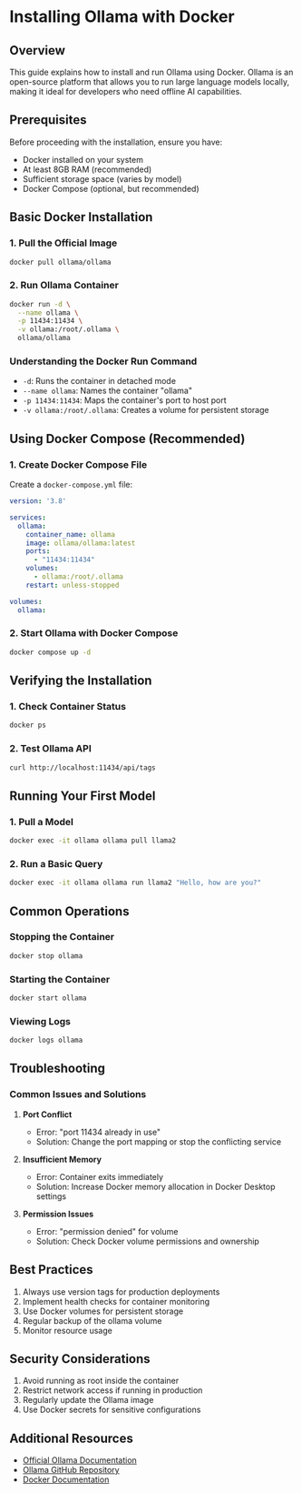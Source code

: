 # Installing Ollama with Docker

## Overview

This guide explains how to install and run Ollama using Docker. Ollama is an open-source platform that allows you to run large language models locally, making it ideal for developers who need offline AI capabilities.

## Prerequisites

Before proceeding with the installation, ensure you have:

- Docker installed on your system
- At least 8GB RAM (recommended)
- Sufficient storage space (varies by model)
- Docker Compose (optional, but recommended)

## Basic Docker Installation

### 1. Pull the Official Image

```bash
docker pull ollama/ollama
```

### 2. Run Ollama Container

```bash
docker run -d \
  --name ollama \
  -p 11434:11434 \
  -v ollama:/root/.ollama \
  ollama/ollama
```

### Understanding the Docker Run Command

- `-d`: Runs the container in detached mode
- `--name ollama`: Names the container "ollama"
- `-p 11434:11434`: Maps the container's port to host port
- `-v ollama:/root/.ollama`: Creates a volume for persistent storage

## Using Docker Compose (Recommended)

### 1. Create Docker Compose File

Create a `docker-compose.yml` file:

```yaml
version: '3.8'

services:
  ollama:
    container_name: ollama
    image: ollama/ollama:latest
    ports:
      - "11434:11434"
    volumes:
      - ollama:/root/.ollama
    restart: unless-stopped

volumes:
  ollama:
```

### 2. Start Ollama with Docker Compose

```bash
docker compose up -d
```

## Verifying the Installation

### 1. Check Container Status

```bash
docker ps
```

### 2. Test Ollama API

```bash
curl http://localhost:11434/api/tags
```

## Running Your First Model

### 1. Pull a Model

```bash
docker exec -it ollama ollama pull llama2
```

### 2. Run a Basic Query

```bash
docker exec -it ollama ollama run llama2 "Hello, how are you?"
```

## Common Operations

### Stopping the Container

```bash
docker stop ollama
```

### Starting the Container

```bash
docker start ollama
```

### Viewing Logs

```bash
docker logs ollama
```

## Troubleshooting

### Common Issues and Solutions

1. **Port Conflict**
   - Error: "port 11434 already in use"
   - Solution: Change the port mapping or stop the conflicting service

2. **Insufficient Memory**
   - Error: Container exits immediately
   - Solution: Increase Docker memory allocation in Docker Desktop settings

3. **Permission Issues**
   - Error: "permission denied" for volume
   - Solution: Check Docker volume permissions and ownership

## Best Practices

1. Always use version tags for production deployments
2. Implement health checks for container monitoring
3. Use Docker volumes for persistent storage
4. Regular backup of the ollama volume
5. Monitor resource usage

## Security Considerations

1. Avoid running as root inside the container
2. Restrict network access if running in production
3. Regularly update the Ollama image
4. Use Docker secrets for sensitive configurations

## Additional Resources

- [Official Ollama Documentation](https://ollama.ai/docs)
- [Ollama GitHub Repository](https://github.com/ollama/ollama)
- [Docker Documentation](https://docs.docker.com/)
